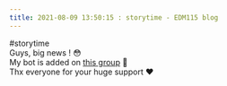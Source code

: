 ```yaml
---
title: 2021-08-09 13:50:15 : storytime - EDM115 blog
---
```


#storytime  
Guys, big news ! :flushed:  
My bot is added on [this group](https://t.me/soundcloudaudiodownloader) :partying_face:  
Thx everyone for your huge support :heart:
